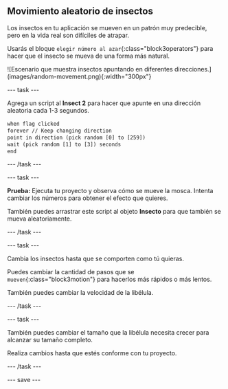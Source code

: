 ## Movimiento aleatorio de insectos

<div style="display: flex; flex-wrap: wrap">
<div style="flex-basis: 200px; flex-grow: 1; margin-right: 15px;">
Los insectos en tu aplicación se mueven en un patrón muy predecible, pero en la vida real son difíciles de atrapar. 

Usarás el bloque `elegir número al azar`{:class="block3operators"} para hacer que el insecto se mueva de una forma más natural.
</div>
<div>
![Escenario que muestra insectos apuntando en diferentes direcciones.](images/random-movement.png){:width="300px"}
</div>
</div>

--- task ---

Agrega un script al **Insect 2** para hacer que apunte en una dirección aleatoria cada 1-3 segundos.

```blocks3
when flag clicked
forever // Keep changing direction
point in direction (pick random [0] to [259])
wait (pick random [1] to [3]) seconds
end
```

--- /task ---

--- task ---

**Prueba:** Ejecuta tu proyecto y observa cómo se mueve la mosca. Intenta cambiar los números para obtener el efecto que quieres.

También puedes arrastrar este script al objeto **Insecto** para que también se mueva aleatoriamente.

--- /task ---

--- task ---

Cambia los insectos hasta que se comporten como tú quieras.

Puedes cambiar la cantidad de pasos que se `mueven`{:class="block3motion"} para hacerlos más rápidos o más lentos.

También puedes cambiar la velocidad de la libélula.

--- /task ---

--- task ---

También puedes cambiar el tamaño que la libélula necesita crecer para alcanzar su tamaño completo.

Realiza cambios hasta que estés conforme con tu proyecto.

--- /task ---

--- save ---

